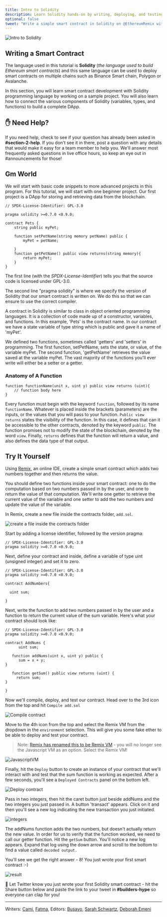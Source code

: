 ```yaml
---
title: Intro to Solidity
description: Learn Solidity hands-on by writing, deploying, and testing your own simple smart contract in Remix.
optional: false
tweet: "Write a simple smart contract in Solidity on @EthereumRemix with #30DaysofWeb3 @womenbuildweb3 🔗"
---
```


![Intro to Solidity](https://user-images.githubusercontent.com/15064710/180662387-02cf75b9-daf4-4a2d-ab07-0cf781453ce2.png)

## Writing a Smart Contract

The language used in this tutorial is **Solidity** (_the language used to build Ethereum smart contracts_) and this same language can be used to deploy smart contracts on multiple chains such as Binance Smart chain, Polygon or Avalanche.

In this section, you will learn smart contract development with Solidity programming language by working on a sample project. You will also learn how to connect the various components of Solidity (variables, types, and functions) to build a complete DApp.

## ✋ Need Help?

If you need help, check to see if your question has already been asked in **#section-2-help**. If you don't see it in there, post a question with any details that would make it easy for a team member to help you. We'll answer most frequently asked questions in live office hours, so keep an eye out in #announcements for those!

## Gm World

We will start with basic code snippets to more advanced projects in this program. For this tutorial, we will start with one beginner project. Our first project is a DApp for storing and retrieving data from the blockchain.

```solidity
// SPDX-License-Identifier: GPL-3.0

pragma solidity >=0.7.0 <0.9.0;

contract Pets {
    string public myPet;

    function setPetName(string memory petName) public {
        myPet = petName;

    }
    function getPetName() public view returns(string memory){
        return myPet;
    }
}

```

The first line (with the _SPDX-License-Identifier_) tells you that the source code is licensed under GPL-3.0.

The second line "pragma solidity" is where we specify the version of Solidity that our smart contract is written on. We do this so that we can ensure to use the correct compiler.

A contract in Solidity is similar to class in object oriented programming languages. It is a collection of code made up of a constructor, variables, and functions. In this example, 'Pets' is the contract name. In our contract we have a state variable of type string which is public and gave it a name of 'myPet'.

We defined two functions, sometimes called 'getters' and 'setters' in programming. The first function, setPetName, sets the state, or value, of the variable myPet. The second function, 'getPetName' retrieves the value saved at the variable myPet. The vast majority of the functions you'll ever write will either be a setter or a getter.

### Anatomy of A Function

```solidity
function functionName(unit x, uint y) public view returns (uint){
    // function body here
}
```

Every function must begin with the keyword `function`, followed by its name `functionName`. Whatever is placed inside the brackets (parameters) are the inputs, or the values that you will pass to your function. `Public view returns` states the visibility of the function. In this case, it defines that can it be accessible to the other contracts, denoted by the keyword `public`. The function promises not to modify the state of the blockchain, denoted by the word `view`. Finally, `returns` defines that the function will return a value, and also defines the data type of that output.

## Try It Yourself

Using [Remix](https://remix.ethereum.org/#optimize=false&runs=200&evmVersion=null&version=soljson-v0.8.7+commit.e28d00a7.js), an online IDE, create a simple smart contract which adds two numbers together and then returns the value.

You should define two functions inside your smart contract: one to do the computation based on two numbers passed in by the user, and one to return the value of that computation. We'll write one getter to retrieve the current value of the variable and one setter to add the two numbers and update the value of the variable.

In Remix, create a new file inside the contracts folder, `add.sol`.

![create a file inside the contracts folder](https://user-images.githubusercontent.com/15346823/179375354-bac53920-028d-4463-8998-675d8a8f57b5.png)

Start by adding a license identifier, followed by the version pragma:

```solidity
// SPDX-License-Identifier: GPL-3.0
pragma solidity >=0.7.0 <0.9.0;
```

Next, define your contract and inside, define a variable of type uint (unsigned integer) and set it to zero.

```solidity
// SPDX-License-Identifier: GPL-3.0
pragma solidity >=0.7.0 <0.9.0;

contract AddNumbers{

  uint sum;

}
```

Next, write the function to add two numbers passed in by the user and a function to return the current value of the sum variable. Here's what your contract should look like:

```solidity
// SPDX-License-Identifier: GPL-3.0
pragma solidity >=0.7.0 <0.9.0;

contract AddNums {
      uint sum;

   function addNums(uint x, uint y) public {
      sum = x + y;
}

   function getSum() public view returns (uint) {
     return sum;
}

}
```

Now we'll compile, deploy, and test our contract. Head over to the 3rd icon from the top and hit `Compile add.sol`

![Compile contract](https://user-images.githubusercontent.com/20168921/182480413-347b90c0-8330-48cd-9e76-37298b5c9aea.png)

Move to the 4th icon from the top and select the Remix VM from the dropdown in the `environment` selection. This will give you some fake ether to be able to deploy and test your contract.

> Note: [Remix has renamed this to be Remix VM](https://remix-ide.readthedocs.io/en/latest/run.html) - you will no longer see the Javascript VM as an option. Select the Remix VM!

![JavascriptVM](https://user-images.githubusercontent.com/15346823/179375210-bc843162-dcf0-4337-a9ed-2ca85a3fde7a.png)

Finally, hit the `Deploy` button to create an instance of your contract that we'll interact with and test that the sum function is working as expected. After a few seconds, you'll see a `Deployed Contracts` panel on the bottom left.

![Deploy contract](https://user-images.githubusercontent.com/20168921/182480524-81baf9d3-373a-45ee-9d1e-99f59fe1387e.png)

Pass in two integers, then hit the caret button just beside addNums and the two integers you just passed in. A button 'transact' appears. Click on it and then you'll see a new log indicating the new transaction you just initiated.

![integers](https://user-images.githubusercontent.com/15346823/179375306-905213b2-2b60-4f9d-832d-3cb1a7dd1f43.png)

The addNums function adds the two numbers, but doesn't actually return the new value. In order for us to verify that the function worked, we need to call our getter function. Hit the `getSum` button. You'll notice a new log appears. Expand that log using the down arrow and scroll to the bottom to find a value called `decoded output.`

You'll see we get the right answer - 8! You just wrote your first smart contract :-)

![result](https://user-images.githubusercontent.com/15346823/179375323-dd99fa72-84a3-460f-bcf3-d7d1a977f94d.png)

🎉 Let Twitter know you just wrote your first Solidity smart contract - hit the Share button below and paste the link to your tweet in **#builders-hype** so everyone can clap for you!

---

Writers: [Cami](https://twitter.com/camiinthisthang), [Fatma](https://twitter.com/fatima39_fatima),
Editors: [Busayo](https://twitter.com/AmoweO), [Sarah Schwartz](https://twitter.com/schwartzswartz), [Deborah Emeni](https://twitter.com/_emeni_deborah)
